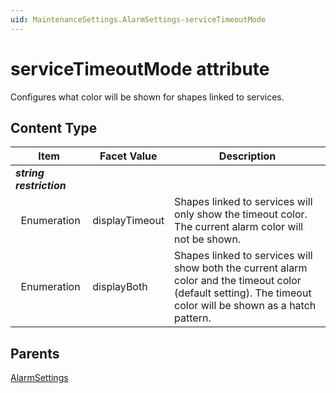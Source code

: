```yaml
---
uid: MaintenanceSettings.AlarmSettings-serviceTimeoutMode
---
```


# serviceTimeoutMode attribute

Configures what color will be shown for shapes linked to services.

## Content Type

| Item | Facet Value | Description |
| --- | --- | --- |
| ***string restriction*** |  |  |
| &#160;&#160;Enumeration | displayTimeout | Shapes linked to services will only show the timeout color. The current alarm color will not be shown. |
| &#160;&#160;Enumeration | displayBoth | Shapes linked to services will show both the current alarm color and the timeout color (default setting). The timeout color will be shown as a hatch pattern. |

## Parents

[AlarmSettings](xref:MaintenanceSettings.AlarmSettings)
